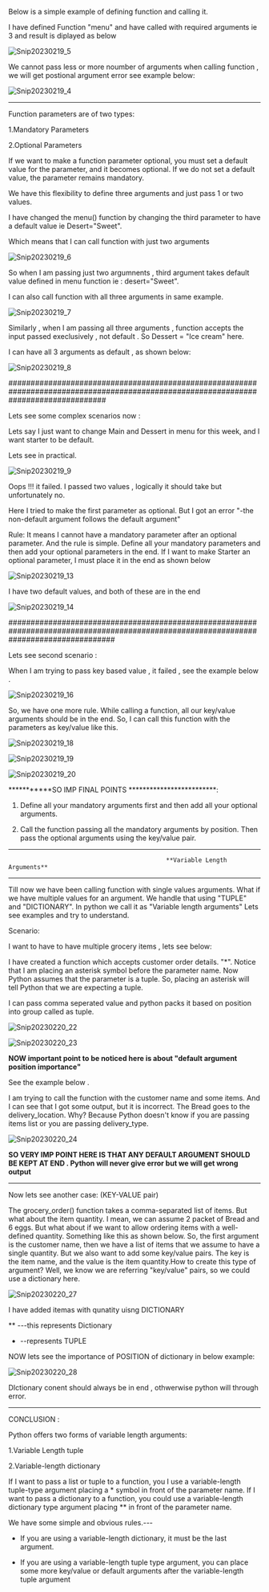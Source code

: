 Below is a simple example of defining function and calling it.

I have defined Function "menu"  and have  called with required arguments ie 3  and result is diplayed as below


![Snip20230219_5](https://user-images.githubusercontent.com/93876736/219965117-985c270f-7d6e-495e-83a9-43cd4db5d112.png)

We cannot pass less or more noumber of arguments when calling function , we will get postional argument error see example below:


![Snip20230219_4](https://user-images.githubusercontent.com/93876736/219965367-bd5b337f-d154-4fa4-b1b5-b8c77729e90f.png)

***********************************************************************************************************************************************
Function parameters are of two types:

1.Mandatory Parameters

2.Optional Parameters 

If we want to make a function parameter optional, you must set a default value for the parameter, and it becomes optional.
If we do not set a default value, the parameter remains mandatory.


We have this flexibility to define three arguments and just pass 1 or two values.

I have changed the menu() function by changing the third parameter to have a default value ie Desert="Sweet".

Which means that I can call function with just two arguments

![Snip20230219_6](https://user-images.githubusercontent.com/93876736/219967774-e019c551-19fc-4aab-a200-b9f4b0955ad5.png)

So when I am passing just two argumnents , third argument takes default value defined in menu function ie : desert="Sweet".


I can also call function with all three arguments in same example.

![Snip20230219_7](https://user-images.githubusercontent.com/93876736/219967923-fbcf47bb-ce8e-4e75-bcff-d02b7bd742c2.png)




Similarly , when I am passing all three arguments , function accepts the input passed execlusively , not default . So Dessert = "Ice cream" here.

I can have all 3 arguments as default , as shown below:

![Snip20230219_8](https://user-images.githubusercontent.com/93876736/219968779-484880b8-f5af-4c95-bead-fd446b09bd7e.png)


######################################################################################################################################

Lets see some complex scenarios now :


Lets say I just want to change Main and Dessert in menu for this week, and I want starter to be default. 

Lets see in practical.

![Snip20230219_9](https://user-images.githubusercontent.com/93876736/219969370-0f359020-8689-4bd5-af43-2aef4bf9a938.png)

Oops !!! it failed. I passed two values , logically it should take but unfortunately no.

Here I tried to make the first parameter as optional. But I got an error "-the non-default argument follows the default argument"


Rule:
 It means I cannot have a mandatory parameter after an optional parameter.
 And the rule is simple. Define all your mandatory parameters and then add your optional parameters in the end.
 If I want to make Starter an optional parameter, I must place it in the end as shown below
 
 
 ![Snip20230219_13](https://user-images.githubusercontent.com/93876736/219970824-586f498f-d0dc-4af6-84e5-2ee378ec4d29.png)
 


I have two default values, and both of these are in the end

![Snip20230219_14](https://user-images.githubusercontent.com/93876736/219971397-47f1b1e0-d51f-43be-bea3-e48de532b80f.png)


########################################################################################################################################

Lets see second scenario :


When I am trying to pass key based value , it failed , see the example below .

![Snip20230219_16](https://user-images.githubusercontent.com/93876736/219972760-2e2b888f-cc6d-4cab-93c6-06bd0b3c6db2.png)


So, we have one more rule.
While calling a function, all our key/value arguments should be in the end.
So, I can call this function with the parameters as key/value like this.

![Snip20230219_18](https://user-images.githubusercontent.com/93876736/219972935-83c18a2a-f7f8-4f1c-aafc-3301a212942d.png)


![Snip20230219_19](https://user-images.githubusercontent.com/93876736/219973091-7e4d0be0-c55f-48d2-83f5-78eb85e0b60c.png)


![Snip20230219_20](https://user-images.githubusercontent.com/93876736/219973736-4aa14c33-0dd5-4284-9a97-6e2a05c2c984.png)


 ***********SO IMP FINAL POINTS *************************:


1) Define all your mandatory arguments first and then add all your optional arguments.

2) Call the function passing all the mandatory arguments by position. Then pass the optional arguments using the key/value pair.


*****************************************************************************************************************************************************
                                                **Variable Length Arguments**
****************************************************************************************************************************************************


Till now we have been calling function with single values arguments.
What if we have multiple values for an argument.
We handle that using "TUPLE" and "DICTIONARY". In python we call it as "Variable length arguments"
Lets see examples and try to understand.


Scenario:

I want to have to have multiple grocery items , lets see below:

I have created a function which accepts customer order details. 
"*". Notice that I am placing an asterisk symbol before the parameter name. Now Python assumes that the parameter is a tuple. 
So, placing an asterisk will tell Python that we are expecting a tuple.

I can pass comma seperated value and python packs it based on position into group called as tuple.

![Snip20230220_22](https://user-images.githubusercontent.com/93876736/220076989-b8ba29a8-6765-41ea-9f1c-50c457c83990.png)



![Snip20230220_23](https://user-images.githubusercontent.com/93876736/220078924-3464b1d1-c10a-4002-8e3f-145569497ebd.png)


**NOW important point to be noticed here is about "default argument position importance"**

See the example below .

I am trying to call the function with the customer name and some items. 
And I can see that I got some output, but it is incorrect. The Bread goes to the delivery_location. 
Why? Because Python doesn't know if you are passing items list or you are passing delivery_type.


![Snip20230220_24](https://user-images.githubusercontent.com/93876736/220079830-5caa97fc-7521-4c8c-bc09-fc647b1cbecd.png)


**SO VERY IMP POINT HERE IS THAT ANY DEFAULT ARGUMENT SHOULD BE KEPT AT END . Python will never give error but we will get wrong output**


----------------------------------------------------------------------------------------------------------------------------------------------------

Now lets see another case:  (KEY-VALUE pair)

The grocery_order() function takes a comma-separated list of items. But what about the item quantity. 
I mean, we can assume 2 packet of Bread and 6 eggs. But what about if we want to allow ordering items with a well-defined quantity.
Something like this as shown below. 
So, the first argument is the customer name, then we have a list of items that we assume to have a single quantity.
But we also want to add some key/value pairs. The key is the item name, and the value is the item quantity.How to create this type of argument? Well, we know we are referring "key/value" pairs, so we could use a dictionary here.


![Snip20230220_27](https://user-images.githubusercontent.com/93876736/220097241-0b2e2d27-42bc-4a29-b220-4c968cf10f98.png)

I have added itemas with qunatity uisng DICTIONARY

** ---this represents Dictionary
* --represents TUPLE

NOW lets see the importance of POSITION of dictionary in below example:

![Snip20230220_28](https://user-images.githubusercontent.com/93876736/220098380-65e80ea3-c156-4142-852c-ee447fceb628.png)


DIctionary conent should always be in end , othwerwise python will through error.

********************************************************************************************************************************

CONCLUSION :

Python offers two forms of variable length arguments:

1.Variable Length tuple

2.Variable-length dictionary

If I want to pass a list or tuple to a function, you I use a variable-length tuple-type argument placing a * symbol in front of the parameter name.
If I want to pass a dictionary to a function, you could use a variable-length dictionary type argument placing ** in front of the parameter name.

We have some simple and obvious rules.---

* If you are using a variable-length dictionary, it must be the last argument.

* If you are using a variable-length tuple type argument, you can place some more key/value or default arguments after the variable-length tuple argument




